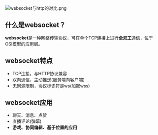 ![websocket与http的对比.png](https://i.loli.net/2020/09/29/Kb7TSHIrv5XsYcR.png)

## 什么是websocket？
**websocket**是一种网络传输协议，可在单个TCP连接上进行**全双工**通信，位于OSI模型的应用层。

## websocket特点
* TCP连接，与HTTP协议兼容
* 双向通信，主动推送(服务端向客户端)
* 无同源限制，协议标识符是ws(加密wss)

## websocket应用
* 聊天、消息、点赞
* 直播评论(弹幕)
* **游戏、协同编辑、基于位置的应用**